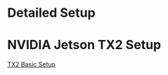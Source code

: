 # Detailed Setup
<!-- Front-End and Back-end are independent -->
<!-- Front-End maintainer: Benjamin Ramtoula -->
<!-- Back-End maintainer: Pierre-Yves Lajoie -->
# NVIDIA Jetson TX2 Setup 
[TX2 Basic Setup](tx2_setup.md)